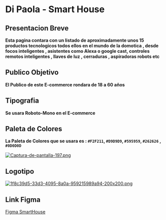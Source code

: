 # Di Paola - Smart House

## Presentacion Breve

**Esta pagina contara con un listado de aproximadamente unos 15 productos tecnologicos todos ellos en el mundo de la domotica , desde focos inteligentes , asistentes como Alexa o google cast, controles remotos inteligentes , llaves de luz , cerraduras , aspiradoras robots etc**

## Publico Objetivo

**El Publico de este E-commerce rondara de 18 a 60 años**

## Tipografia

**Se usara Roboto-Mono en el E-commerce** 

## Paleta de Colores 

**La Paleta de Colores que se usara es : `#F2F211`, `#D9D9D9`, `#595959`, `#262626` , `#0D0D0D`**

[![Captura-de-pantalla-197.png](https://i.postimg.cc/Jn7Ngs0y/Captura-de-pantalla-197.png)](https://postimg.cc/5HGQQNw1)

## Logotipo 

[![1f8c39d5-33d3-4095-8a0a-959215989a94-200x200.png](https://i.postimg.cc/zf6HGtJD/1f8c39d5-33d3-4095-8a0a-959215989a94-200x200.png)](https://postimg.cc/mc3gdSzK)

## Link Figma

[Figma SmartHouse][def]

[def]: https://www.figma.com/file/ruiAEoWFZIzdvxsRmTipiS/SMART-HOUSE?node-id=0%3A1&t=EeXTXbb1Y2t3U54g-0
